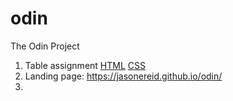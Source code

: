 # odin
The Odin Project

1. Table assignment [HTML](https://github.com/jasonereid/odin/blob/main/tables.html) [CSS](https://github.com/jasonereid/odin/blob/main/odintables.css)
2. Landing page: https://jasonereid.github.io/odin/
3. 
